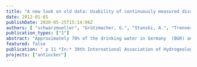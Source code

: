 ```yaml
---
title: "A new look on old data: Usability of continuously measured discharge rates to monitor the ageing of drinking water abstraction wells."
date: 2012-01-01
publishDate: 2020-05-25T15:14:06Z
authors: [ "schwarzmueller", "Grützmacher, G.", "Stanski, A.", "Trenner, O.", "Gnirß, R.", "Wittstock, E." ]
publication_types: ["1"]
abstract: "Approximately 70% of the drinking water in Germany  (BGR) and about 50% worldwide (IGREC 2011) are abstracted 2 from groundwater using filter wells. Their implementation and operation are major factors contributing to the costs of drinking water production. Within the joint research project ANTIOCKER , funded by the German Ministry of Research and Education, and coordinated at the Dept. of Applied Microbiology of the Technical University Berlin, the partners Berliner Wasserbetriebe (BWB) and the Berlin Centre of Competence for Water (KWB) focus on the efficient operation of drinking water abstraction wells. One major reason for inefficient wells is so-called well ageing, i.e. the increase in drawdown at constant discharge rate due to biological, chemical and / or physical processes in and around the well. In Berlin, approximately 80% of clogging deposits are described to be of biochemical nature involving iron-related bacteria. Previous studies, i.e. in the scope of the KWB research project WELLMA have revealed that such well ageing phenomena are determined by multiple correlated biological and chemical processes. For this reason, it is the sound understanding of the main processes and key parameters that will provide the basis for the systematic control of iron bacteria occurrence by an optimized well operation. A new approach to a large variety of data from well construction and maintenance of the Berlin drinking water wells focused on the determination of key parameters for monitoring and the identification of hidden variables for ageing by means of probabilistic statistics. Cumulative distribution plots are used to visualize large data amounts and frequency distribution plots filter correlations between e.g. maintenance events in the lifetime of a well and monitoring data.  First results indicate that small changes in the discharge rate Q on a daily basis could be used to monitor the well performance on a much higher frequency than the currently used evaluation of the specific capacity. In addition, the electric conductivity proved to be a key variable for clogging. Both parameters are now being verified in field investigations and further data analyses within the research project ANTIOCKER and about 50% worldwide are abstracted 2 from groundwater using filter wells. Their implementation and operation are major factors contributing to the costs of drinking water production."
featured: false
publication: " p 11 *In:* 39th International Association of Hydrogeologists Congress. Niagara Falls, Canada. 16-21 September 2012"
projects: ["antiocker"]
---
```


